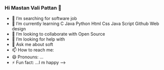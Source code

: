 ### Hi Mastan Vali Pattan 💚

- 🔭 I’m searching for software job 
- 🌱 I’m currently learning C Java Python Html Css Java Script Github Web design 
- 👯 I’m looking to collaborate with Open Source 
- 🤔 I’m looking for help with 
- 💬 Ask me about soft 
- 📫 How to reach me:
- 😄 Pronouns: ...
- ⚡ Fun fact: ...I m happy 
-->
